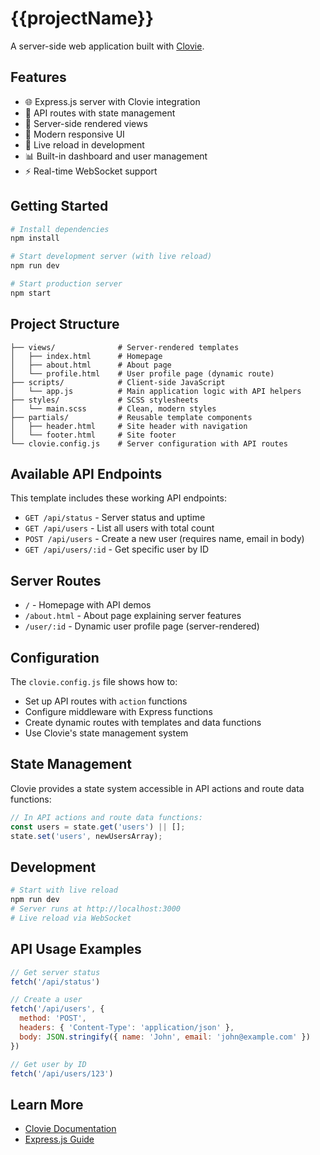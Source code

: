 # {{projectName}}

A server-side web application built with [Clovie](https://github.com/adrianjonmiller/clovie).

## Features

- 🌐 Express.js server with Clovie integration
- 🔌 API routes with state management  
- 📄 Server-side rendered views
- 🎨 Modern responsive UI
- 🔄 Live reload in development
- 📊 Built-in dashboard and user management
- ⚡ Real-time WebSocket support

## Getting Started

```bash
# Install dependencies
npm install

# Start development server (with live reload)
npm run dev

# Start production server  
npm start
```

## Project Structure

```
├── views/              # Server-rendered templates
│   ├── index.html      # Homepage  
│   ├── about.html      # About page
│   └── profile.html    # User profile page (dynamic route)
├── scripts/            # Client-side JavaScript
│   └── app.js          # Main application logic with API helpers
├── styles/             # SCSS stylesheets
│   └── main.scss       # Clean, modern styles
├── partials/           # Reusable template components
│   ├── header.html     # Site header with navigation
│   └── footer.html     # Site footer
└── clovie.config.js    # Server configuration with API routes
```

## Available API Endpoints

This template includes these working API endpoints:

- `GET /api/status` - Server status and uptime
- `GET /api/users` - List all users with total count
- `POST /api/users` - Create a new user (requires name, email in body)
- `GET /api/users/:id` - Get specific user by ID

## Server Routes

- `/` - Homepage with API demos
- `/about.html` - About page explaining server features  
- `/user/:id` - Dynamic user profile page (server-rendered)

## Configuration

The `clovie.config.js` file shows how to:

- Set up API routes with `action` functions
- Configure middleware with Express functions
- Create dynamic routes with templates and data functions
- Use Clovie's state management system

## State Management

Clovie provides a state system accessible in API actions and route data functions:

```javascript
// In API actions and route data functions:
const users = state.get('users') || [];
state.set('users', newUsersArray);
```

## Development

```bash
# Start with live reload
npm run dev
# Server runs at http://localhost:3000
# Live reload via WebSocket
```

## API Usage Examples

```javascript
// Get server status
fetch('/api/status')

// Create a user
fetch('/api/users', {
  method: 'POST',
  headers: { 'Content-Type': 'application/json' },
  body: JSON.stringify({ name: 'John', email: 'john@example.com' })
})

// Get user by ID  
fetch('/api/users/123')
```

## Learn More

- [Clovie Documentation](https://github.com/adrianjonmiller/clovie)
- [Express.js Guide](https://expressjs.com/)
